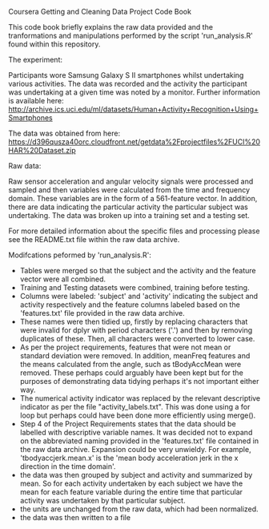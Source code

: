 Coursera Getting and Cleaning Data Project
Code Book

This code book briefly explains the raw data provided and the tranformations and manipulations performed by the script 'run_analysis.R' found within this repository.

The experiment:

Participants wore Samsung Galaxy S II smartphones whilst undertaking various activities. The data was recorded and the activity the participant was undertaking at a given time was noted by a monitor.
Further information is available here:
http://archive.ics.uci.edu/ml/datasets/Human+Activity+Recognition+Using+Smartphones

The data was obtained from here:
https://d396qusza40orc.cloudfront.net/getdata%2Fprojectfiles%2FUCI%20HAR%20Dataset.zip

Raw data:

Raw sensor acceleration and angular velocity signals were processed and sampled and then variables were calculated from the time and frequency domain. These variables are in the form of a 561-feature vector. In addition, there are data indicating the particular activity the particular subject was undertaking.  The data was broken up into a training set and a testing set.

For more detailed information about the specific files and processing please see the README.txt file within the raw data archive.


Modifcations peformed by 'run_analysis.R':
- Tables were merged so that the subject and the activity and the feature vector were all combined.
- Training and Testing datasets were combined, training before testing.
- Columns were labeled: 'subject' and 'activity' indicating the subject and activity respectively and the feature columns labeled based on the 'features.txt' file provided in the raw data archive.
- These names were then tidied up, firstly by replacing characters that were invalid for dplyr with period characters ('.') and then by removing duplicates of these.  Then, all characters were converted to lower case.
- As per the project requirements, features that were not mean or standard deviation were removed. In addition, meanFreq features and the means calculated from the angle, such as tBodyAccMean were removed. These perhaps could arguably have been kept but for the purposes of demonstrating data tidying perhaps it's not important either way.
- The numerical activity indicator was replaced by the relevant descriptive indicator as per the file "activity_labels.txt". This was done using a for loop but perhaps could have been done more efficiently using merge().
- Step 4 of the Project Requirements states that the data should be labelled with descriptive variable names. It was decided not to expand on the abbreviated naming provided in the 'features.txt' file contained in the raw data archive. Expansion could be very unwieldy. For example, 'tbodyaccjerk.mean.x' is the 'mean body acceleration jerk in the x direction in the time domain'.
- the data was then grouped by subject and activity and summarized by mean.  So for each activity undertaken by each subject we have the mean for each feature variable during the entire time that particular activity was undertaken by that particular subject.
- the units are unchanged from the raw data, which had been normalized.
- the data was then written to a file


